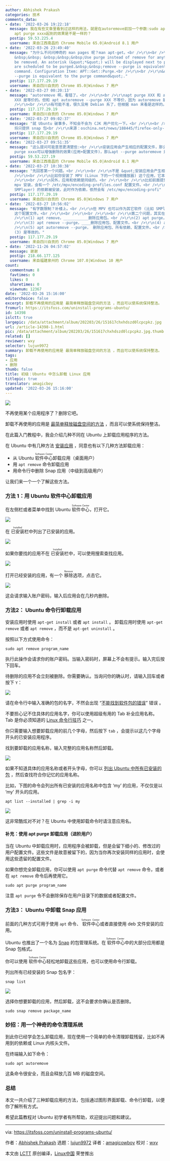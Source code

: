 ```yaml
---
author: Abhishek Prakash
categories: 技术
comments_data:
- date: '2022-03-26 19:22:18'
  message: 我在有些文章里看到过这样的用法，就是在autoremove前加一个参数:sudo apt --purge autoremove，这么做和sudo
    apt purge xxxx起到的效果是不是一样的？
  postip: 59.53.225.4
  username: 来自江西南昌的 Chrome Mobile 65.0|Android 8.1 用户
- date: '2022-03-26 23:49:40'
  message: "为什么不问问神奇的 man pages 呢？man apt-get。<br />\r\n<br />\r\n--purge<br />\r\n&nbsp;
    &nbsp;&nbsp; &nbsp;&nbsp;&nbsp;Use purge instead of remove for anything that would
    be removed. An asterisk (&quot;*&quot;) will be displayed next to packages which
    are scheduled to be purged.&nbsp;&nbsp;remove --purge is equivalent to the purge
    command. Configuration Item: APT::Get::Purge.<br />\r\n<br />\r\n&quot;remove
    --purge is equivalent to the purge command&quot;."
  postip: 117.177.29.19
  username: 来自四川自贡的 Chrome 85.0|Windows 7 用户
- date: '2022-03-27 00:20:13'
  message: "autoremove 啊，看错了。<br />\r\n<br />\r\napt purge XXX 和 apt remove --purge
    XXX 是等价的。但和 apt autoremove --purge XXX 不等价，因为 autoremove 能删除不再需要的依赖项 (孤儿包)。<br
    />\r\n<br />\r\n有可能不准，很久没用 Debian 系了，但根据 man 来看是这样的。"
  postip: 117.177.29.19
  username: 来自四川自贡的 Chrome 85.0|Windows 7 用户
- date: '2022-03-27 09:02:37'
  message: "就 Ubuntu 破事多，不知会不会为 CJK 用户优化一下。<br />\r\n<br />\r\n标题：从 Ubuntu 22.04 开始，Firefox
    将只提供 snap 包<br />\r\n来源：oschina.net/news/188445/firefox-only-available-via-snap"
  postip: 117.177.29.19
  username: 来自四川自贡的 Chrome 85.0|Windows 7 用户
- date: '2022-03-27 09:51:35'
  message: "这么提问可能意思更清楚些:<br />\r\n安装应用会产生相应的配置文件，那么与之配套的依赖被安装时是否也会产生相应的配置文件？<br />\r\napt
    purge xxxx可以增强删除的效果(应用+配置文件)，那么apt --purge autoremove 是否也增强了删除的效果(依赖+配置文件)??"
  postip: 59.53.227.19
  username: 来自江西南昌的 Chrome Mobile 65.0|Android 8.1 用户
- date: '2022-03-27 10:38:38'
  message: "先回答第一个问题。<br />\r\n<br />\r\n不是 &quot;安装应用会产生相应的配置文件&quot;，而是 &quot;应用包自身本来就有配置文件&quot;，安装应用本质上就是解压安装包，并包内的文件复制到对应位置。<br
    />\r\n<br />\r\n比如你安装了 MPV (Linux 下的一个视频播放器) 这个应用，它本身就有一个配置文件 /etc/mpv/encoding-profiles.conf。<br
    />\r\n<br />\r\n另外，应用和依赖是同级的。<br />\r\n<br />\r\n比如前面提到的 MPV， 可以直接用 apt install
    mpv 安装，会有一个 /etc/mpv/encoding-profiles.conf 配置文件。<br />\r\n但 MPV 也可以作为其它软件 (比如
    SMPlayer) 的依赖被安装，此时作为依赖，依然会有 /etc/mpv/encoding-profi"
  postip: 117.177.29.19
  username: 来自四川自贡的 Chrome 85.0|Windows 7 用户
- date: '2022-03-27 10:56:02'
  message: "有字数限制？补楼上。<br />\r\n但 MPV 也可以作为其它软件 (比如 SMPlayer) 的依赖被安装，此时作为依赖，依然会有 /etc/mpv/encoding-profiles.conf
    这个配置文件。<br />\r\n<br />\r\n<br />\r\n<br />\r\n第二个问题，其实在你的第一条评论中已经回答了。<br />\r\n<br
    />\r\n(1) apt remove，___________删除应用包。<br />\r\n(2) apt purge，____________删除应用包、配置文件。<br
    />\r\n(3) apt remove --purge，____删除应用包、配置文件。<br />\r\n(4) apt autoremove，_______删除应用包、所有依赖。<br
    />\r\n(5) apt autoremove --purge， 删除应用包、所有依赖、配置文件。<br />\r\n<br />\r\n其中 (2) 和
    (3) 是等效的。"
  postip: 117.177.29.19
  username: 来自四川自贡的 Chrome 85.0|Windows 7 用户
- date: '2022-11-26 04:57:02'
  message: 谢谢
  postip: 218.66.177.125
  username: 来自福建泉州的 Chrome 107.0|Windows 10 用户
count:
  commentnum: 8
  favtimes: 0
  likes: 0
  sharetimes: 0
  viewnum: 12367
date: '2022-03-26 15:16:00'
editorchoice: false
excerpt: 卸载不再使用的应用是 最简单释放磁盘空间的方法 ，而且可以使系统保持整洁。
fromurl: https://itsfoss.com/uninstall-programs-ubuntu/
id: 14398
islctt: true
largepic: /data/attachment/album/202203/26/151617chxhdszd0lcpcpkz.jpg
url: /article-14398-1.html
pic: /data/attachment/album/202203/26/151617chxhdszd0lcpcpkz.jpg.thumb.jpg
related: []
reviewer: wxy
selector: lujun9972
summary: 卸载不再使用的应用是 最简单释放磁盘空间的方法 ，而且可以使系统保持整洁。
tags:
- 应用
- 删除
thumb: false
title: 初级：Ubuntu 中怎么卸载 Linux 应用
titlepic: true
translator: amagicboy
updated: '2022-03-26 15:16:00'
---
```


![](/data/attachment/album/202203/26/151617chxhdszd0lcpcpkz.jpg)


不再使用某个应用程序了？删除它吧。


卸载不再使用的应用是 [最简单释放磁盘空间的方法](https://itsfoss.com/free-up-space-ubuntu-linux/) ，而且可以使系统保持整洁。


在此篇入门教程中，我会介绍几种不同在 Ubuntu 上卸载应用程序的方法。


在 Ubuntu 中有几种方法 [安装应用](https://itsfoss.com/remove-install-software-ubuntu/) ，同意也有以下几种方法卸载应用：


* 从 Ubuntu <ruby> 软件中心 <rt>  Software Center </rt></ruby> 卸载应用（桌面用户）
* 用 `apt remove` 命令卸载应用
* 用命令行中删除 Snap 应用（中级到高级用户）


让我们来一个一个了解这些方法。


### 方法 1：用 Ubuntu 软件中心卸载应用


在左侧栏或者菜单中找到 Ubuntu <ruby> 软件中心 <rt>  Software Center </rt></ruby>，打开它。


![](/data/attachment/album/202203/26/151627pp0p0kupla5uazap.jpg)


在 <ruby> 已安装 <rt>  Installed </rt></ruby> 栏中列出了已安装的应用。


![](/data/attachment/album/202203/26/151628hzqzqqnhj9wnn9v6.png)


如果你要找的应用不在 <ruby> 已安装 <rt>  Installed </rt></ruby> 栏中，可以使用搜索查找应用。


![](/data/attachment/album/202203/26/151630jkkn4paga2w4okna.png)


打开已经安装的应用，有一个 <ruby> 移除 <rt>  Remove </rt></ruby> 选项，点击它。


![](/data/attachment/album/202203/26/151632ms6vfljr2szv3j3e.png)


这会请求输入账户密码，输入后应用会在几秒内删除。


### 方法2： Ubuntu 命令行卸载应用


安装应用时使用 `apt-get install` 或者 `apt install` 。 卸载应用时使用 `apt-get remove` 或者 `apt remove` ，而不是 `apt-get uninstall` 。


按照以下方式使用命令：



```
sudo apt remove program_name

```

执行此操作会请求你的账户密码。当输入密码时，屏幕上不会有提示。输入完后按下回车。


待删除的应用不会立刻被删除。你需要确认。当询问你的确认时，请输入回车或者按下 `Y`：


![](/data/attachment/album/202203/26/151633wr3o2ljv3lzvgev1.png)


请在命令行中输入准确的包的名字，不然会出现 “[不能找到软件包的错误](https://itsfoss.com/unable-to-locate-package-error-ubuntu/)” 错误 。


不要担心记不住具体的应用名字，你可以使用超级有用的 Tab 补全应用名称。 Tab 是你必须知道的 [Linux 命令行技巧](https://itsfoss.com/linux-command-tricks/) 之一。


你只需要输入想要卸载应用的前几个字母，然后按下 `tab` ，会提示以这几个字母开头的已安装应用程序。


找到要卸载的应用名称，输入完整的应用名称然后卸载。


![](/data/attachment/album/202203/26/151634xoa8b8zoixr86oga.png)


如果不知道具体的应用名称或者开头字母，你可以 [列出 Ubuntu 中所有已安装的包](https://itsfoss.com/list-installed-packages-ubuntu/) ，然后查找符合你记忆的应用名称。


比如，下图的命令会列出所有已安装的应用名称中包含 ‘my’ 的应用，不仅仅是以 ‘my’ 开头的应用。



```
apt list --installed | grep -i my

```

![](/data/attachment/album/202203/26/151636ecbxwfmimkmw80im.png)


这非常酷炫对不对？在 Ubuntu 中使用卸载命令时请注意应用名。


#### 补充：使用 apt purge 卸载应用（进阶用户）


当在 Ubuntu 中卸载应用时，应用程序会被卸载，但是会留下细小的、修改过的用户配置文件。这些文件是故意被留下的，因为当你再次安装同样的应用时，会使用这些遗留的配置文件。


如果你想完全卸载应用，你可以使用 `apt purge` 命令代替 `apt remove` 命令，或者在 `apt remove` 命令后再使用它。



```
sudo apt purge program_name

```

注意 `apt purge` 令不会删除保存在用户目录下的数据或者配置文件。


### 方法3： Ubuntu 中卸载 Snap 应用


前面的几种方式可用于使用 `apt` 命令、<ruby> 软件中心 <rt>  Software Center </rt></ruby>或者直接使用 deb 文件安装的应用。


Ubuntu 也推出了一个名为 [Snap](https://itsfoss.com/install-snap-linux/) 的包管理系统。在<ruby> 软件中心 <rt>  Software Center </rt></ruby>中的大部分应用都是 Snap 包格式。


你可以使用 <ruby> 软件中心 <rt>  Software Center </rt></ruby> 轻松地卸载这些应用，也可以使用命令行卸载。


列出所有已经安装的 Snap 包名字：



```
snap list

```

![](/data/attachment/album/202203/26/151637a55agc4z2mgc2cad.png)


选择你想要卸载的应用，然后卸载，这不会要求你确认是否删除。



```
sudo snap remove package_name

```

### 妙招：用一个神奇的命令清理系统


到此你已经学会怎么卸载应用，现在使用一个简单的命令清理卸载残留，比如不再用到的依赖或 Linux 内核头文件。


在终端输入如下命令：



```
sudo apt autoremove

```

这条命令很安全，而且会释放几百 MB 的磁盘空间。


### 总结


本文一共介绍了三种卸载应用的方法，包括通过图形界面卸载、命令行卸载，以便你了解所有方式。


希望此篇教程对 Ubuntu 初学者有所帮助，欢迎提出问题和建议。




---


via: <https://itsfoss.com/uninstall-programs-ubuntu/>


作者：[Abhishek Prakash](https://itsfoss.com/author/abhishek/) 选题：[lujun9972](https://github.com/lujun9972) 译者：[amagicowboy](https://github.com/amagicboy) 校对：[wxy](https://github.com/wxy)


本文由 [LCTT](https://github.com/LCTT/TranslateProject) 原创编译，[Linux中国](https://linux.cn/) 荣誉推出